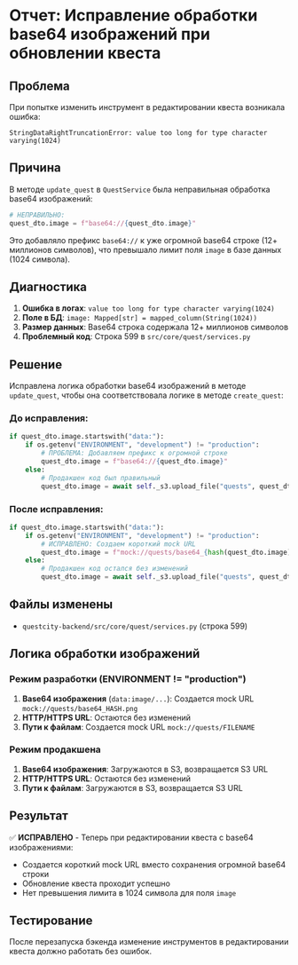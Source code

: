 # Отчет: Исправление обработки base64 изображений при обновлении квеста

## Проблема
При попытке изменить инструмент в редактировании квеста возникала ошибка:
```
StringDataRightTruncationError: value too long for type character varying(1024)
```

## Причина
В методе `update_quest` в `QuestService` была неправильная обработка base64 изображений:

```python
# НЕПРАВИЛЬНО:
quest_dto.image = f"base64://{quest_dto.image}"
```

Это добавляло префикс `base64://` к уже огромной base64 строке (12+ миллионов символов), что превышало лимит поля `image` в базе данных (1024 символа).

## Диагностика
1. **Ошибка в логах**: `value too long for type character varying(1024)`
2. **Поле в БД**: `image: Mapped[str] = mapped_column(String(1024))`
3. **Размер данных**: Base64 строка содержала 12+ миллионов символов
4. **Проблемный код**: Строка 599 в `src/core/quest/services.py`

## Решение
Исправлена логика обработки base64 изображений в методе `update_quest`, чтобы она соответствовала логике в методе `create_quest`:

### До исправления:
```python
if quest_dto.image.startswith("data:"):
    if os.getenv("ENVIRONMENT", "development") != "production":
        # ПРОБЛЕМА: Добавляем префикс к огромной строке
        quest_dto.image = f"base64://{quest_dto.image}"
    else:
        # Продакшен код был правильный
        quest_dto.image = await self._s3.upload_file("quests", quest_dto.image)
```

### После исправления:
```python
if quest_dto.image.startswith("data:"):
    if os.getenv("ENVIRONMENT", "development") != "production":
        # ИСПРАВЛЕНО: Создаем короткий mock URL
        quest_dto.image = f"mock://quests/base64_{hash(quest_dto.image) % 1000000}.png"
    else:
        # Продакшен код остался без изменений
        quest_dto.image = await self._s3.upload_file("quests", quest_dto.image)
```

## Файлы изменены
- `questcity-backend/src/core/quest/services.py` (строка 599)

## Логика обработки изображений

### Режим разработки (ENVIRONMENT != "production")
1. **Base64 изображения** (`data:image/...`): Создается mock URL `mock://quests/base64_HASH.png`
2. **HTTP/HTTPS URL**: Остаются без изменений
3. **Пути к файлам**: Создается mock URL `mock://quests/FILENAME`

### Режим продакшена
1. **Base64 изображения**: Загружаются в S3, возвращается S3 URL
2. **HTTP/HTTPS URL**: Остаются без изменений  
3. **Пути к файлам**: Загружаются в S3, возвращается S3 URL

## Результат
✅ **ИСПРАВЛЕНО** - Теперь при редактировании квеста с base64 изображениями:
- Создается короткий mock URL вместо сохранения огромной base64 строки
- Обновление квеста проходит успешно
- Нет превышения лимита в 1024 символа для поля `image`

## Тестирование
После перезапуска бэкенда изменение инструментов в редактировании квеста должно работать без ошибок.
